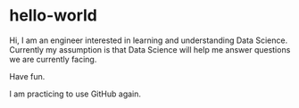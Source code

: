 # hello-world

Hi, I am an engineer interested in learning and understanding Data Science. 
Currently my assumption is that Data Science will help me answer questions we are currently facing. 

Have fun. 

I am practicing to use GitHub again. 
